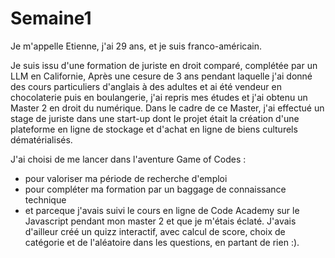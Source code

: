 # Semaine1
Je m'appelle Etienne, j'ai 29 ans, et je suis franco-américain.

Je suis issu d'une formation de juriste en droit comparé, complétée par un LLM en Californie, 
Après une cesure de 3 ans pendant laquelle j'ai donné des cours particuliers d'anglais à des adultes et ai été vendeur en chocolaterie puis en boulangerie,
j'ai repris mes études et j'ai obtenu un Master 2 en droit du numérique.
Dans le cadre de ce Master, j'ai effectué un stage de juriste  dans une start-up dont le projet était la création d'une plateforme en ligne de stockage et d'achat en ligne de biens culturels dématérialisés.

J'ai choisi de me lancer dans l'aventure Game of Codes :
- pour valoriser ma période de recherche d'emploi
- pour compléter ma formation par un baggage de connaissance technique
- et parceque j'avais suivi le cours en ligne de Code Academy sur le Javascript pendant mon master 2 et que je m'étais éclaté. J'avais d'ailleur créé un quizz interactif, avec calcul de score, choix de catégorie et de l'aléatoire dans les questions, en partant de rien :).
